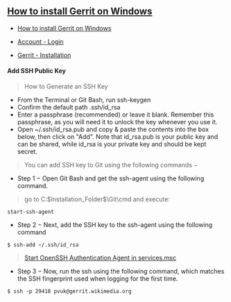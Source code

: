 ## [How to install Gerrit on Windows](https://github.com/Sl0v3C/Install_Gerrit_4Windows_Guide)

* [How to install Gerrit on Windows](https://github.com/Sl0v3C/Install_Gerrit_4Windows_Guide)
* [Account - Login](https://gerrit.wikimedia.org/r/#/dashboard/self)

* [Gerrit - Installation](https://www.tutorialspoint.com/gerrit/gerrit_add_ssh_key_to_gerrit_account.htm)

#### Add SSH Public Key
> How to Generate an SSH Key
 
* From the Terminal or Git Bash, run ssh-keygen
* Confirm the default path .ssh/id_rsa
* Enter a passphrase (recommended) or leave it blank.
Remember this passphrase, as you will need it to unlock the
key whenever you use it.
* Open ~/.ssh/id_rsa.pub and copy & paste the contents into
the box below, then click on "Add".
Note that id_rsa.pub is your public key and can be shared,
while id_rsa is your private key and should be kept secret.

> You can add SSH key to Git using the following commands −

* Step 1 − Open Git Bash and get the ssh-agent using the following command.

>go to C:\$Installation_Folder$\Git\cmd and execute:

`start-ssh-agent`

<!-- [`eval $(ssh-agent)`](https://stackoverflow.com/a/21909432/1624035) -->

* Step 2 − Next, add the SSH key to the ssh-agent using the following command

`$ ssh-add ~/.ssh/id_rsa`

>[Start OpenSSH Authentication Agent in services.msc](https://i.stack.imgur.com/KwDuu.png)

* Step 3 − Now, run the ssh using the following command, which matches the SSH fingerprint used when logging for the first time.

`$ ssh -p 29418 pvuk@gerrit.wikimedia.org`